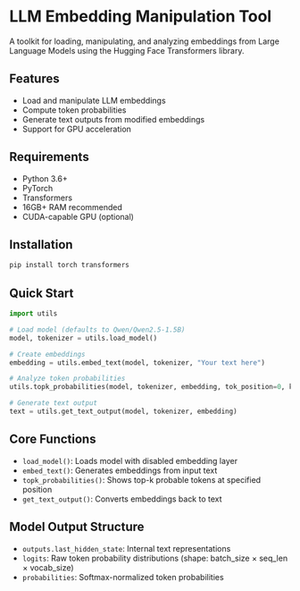 # LLM Embedding Manipulation Tool

A toolkit for loading, manipulating, and analyzing embeddings from Large Language Models using the Hugging Face Transformers library.

## Features
- Load and manipulate LLM embeddings
- Compute token probabilities
- Generate text outputs from modified embeddings
- Support for GPU acceleration

## Requirements
- Python 3.6+
- PyTorch
- Transformers
- 16GB+ RAM recommended
- CUDA-capable GPU (optional)

## Installation
```bash
pip install torch transformers
```

## Quick Start
```python
import utils

# Load model (defaults to Qwen/Qwen2.5-1.5B)
model, tokenizer = utils.load_model()

# Create embeddings
embedding = utils.embed_text(model, tokenizer, "Your text here")

# Analyze token probabilities
utils.topk_probabilities(model, tokenizer, embedding, tok_position=0, k=5)

# Generate text output
text = utils.get_text_output(model, tokenizer, embedding)
```

## Core Functions
- `load_model()`: Loads model with disabled embedding layer
- `embed_text()`: Generates embeddings from input text
- `topk_probabilities()`: Shows top-k probable tokens at specified position
- `get_text_output()`: Converts embeddings back to text

## Model Output Structure
- `outputs.last_hidden_state`: Internal text representations
- `logits`: Raw token probability distributions (shape: batch_size × seq_len × vocab_size)
- `probabilities`: Softmax-normalized token probabilities
